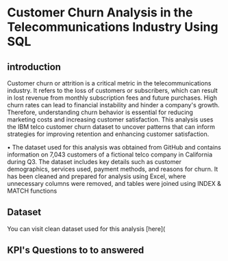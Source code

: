 # Customer Churn Analysis in the Telecommunications Industry Using SQL
## introduction
Customer churn or attrition is a critical metric in the telecommunications industry. It refers to the loss of 
customers or subscribers, which can result in lost revenue from monthly subscription fees and future purchases. 
High churn rates can lead to financial instability and hinder a company's growth. Therefore, understanding churn 
behavior is essential for reducing marketing costs and increasing customer satisfaction. This analysis uses the IBM 
telco customer churn dataset to uncover patterns that can inform strategies for improving retention and 
enhancing customer satisfaction.

 • The dataset used for this analysis was obtained from GitHub and contains information on 7,043 customers of a 
fictional telco company in California during Q3. The dataset includes key details such as customer demographics, 
services used, payment methods, and reasons for churn. It has been cleaned and prepared for analysis using Excel, 
where unnecessary columns were removed, and tables were joined using INDEX & MATCH functions
## Dataset
You can visit clean dataset used for this analysis [here](
## KPI's Questions to to answered
